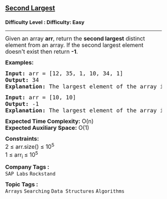 <h2><a href="https://www.geeksforgeeks.org/problems/second-largest3735/1?utm_source=youtube&utm_medium=collab_striver_ytdescription&utm_campaign=second-largest">Second Largest</a></h2><h3>Difficulty Level : Difficulty: Easy</h3><hr><div class="problems_problem_content__Xm_eO" style="user-select: auto;"><p style="user-select: auto;"><span style="font-size: 18px; user-select: auto;">Given an array <strong style="user-select: auto;">arr</strong>, return the <strong style="user-select: auto;">second largest</strong> distinct element from an array. </span><span style="font-size: 18px; user-select: auto;">If the second largest element doesn't exist then return <strong style="user-select: auto;">-1</strong>.</span></p>
<p style="user-select: auto;"><span style="font-size: 18px; user-select: auto;"><strong style="user-select: auto;">Examples:</strong></span></p>
<pre style="user-select: auto;"><span style="font-size: 18px; user-select: auto;"><strong style="user-select: auto;">Input:</strong> arr = [12, 35, 1, 10, 34, 1]
<strong style="user-select: auto;">Output:</strong> 34
<strong style="user-select: auto;">Explanation: </strong>The largest element of the array is 35 and the second largest element is 34.</span></pre>
<pre style="user-select: auto;"><span style="font-size: 18px; user-select: auto;"><strong style="user-select: auto;">Input:</strong> arr = [10, 10]
<strong style="user-select: auto;">Output:</strong> -1
<strong style="user-select: auto;">Explanation: </strong>The largest element of the array is 10 and the second largest element does not exist so answer is -1.</span></pre>
<p style="user-select: auto;"><span style="font-size: 18px; user-select: auto;"><strong style="user-select: auto;">Expected Time Complexity:</strong> O(n)<br style="user-select: auto;"><strong style="user-select: auto;">Expected Auxiliary Space:</strong>&nbsp;O(1)</span></p>
<p style="user-select: auto;"><span style="font-size: 18px; user-select: auto;"><strong style="user-select: auto;">Constraints:</strong><br style="user-select: auto;">2 ≤ arr.size() ≤ 10<sup style="user-select: auto;">5</sup><br style="user-select: auto;">1 ≤ arr<sub style="user-select: auto;">i </sub>≤ 10<sup style="user-select: auto;">5</sup></span></p></div><p><span style=font-size:18px><strong>Company Tags : </strong><br><code>SAP Labs</code>&nbsp;<code>Rockstand</code>&nbsp;<br><p><span style=font-size:18px><strong>Topic Tags : </strong><br><code>Arrays</code>&nbsp;<code>Searching</code>&nbsp;<code>Data Structures</code>&nbsp;<code>Algorithms</code>&nbsp;